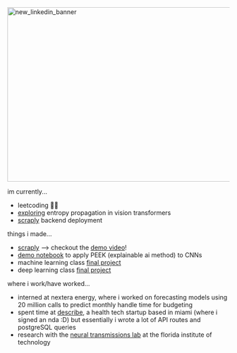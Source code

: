 <img width="1584" height="396" alt="new_linkedin_banner" src="https://github.com/user-attachments/assets/ba97b118-22b0-4ea0-a878-647d115304d2" />



im currently...
- leetcoding 😵‍💫
- [exploring](https://github.com/mehek-niwas/PEEK-Var) entropy propagation in vision transformers
- [scraply](https://github.com/the-AMA-team/scraply) backend deployment

things i made...
- [scraply](https://github.com/the-AMA-team/scraply) --> checkout the [demo video](https://www.youtube.com/watch?v=QsKWQxAiWhE)!
- [demo notebook](https://github.com/mehek-niwas/PEEK/blob/main/MNIST%20Demo.ipynb) to apply PEEK (explainable ai method) to CNNs
- machine learning class [final project](https://github.com/mehek-niwas/machine-learning-2024/blob/main/pca_qda_paper.pdf)
- deep learning class [final project](https://github.com/mehek-niwas/deep-learning-2023/blob/main/rnn_paper.pdf)

where i work/have worked...
- interned at nextera energy, where i worked on forecasting models using 20 million calls to predict monthly handle time for budgeting 
- spent time at [describe](https://www.describemed.com/), a health tech startup based in miami (where i signed an nda :D) but essentially i wrote a lot of API routes and postgreSQL queries
- research with the [neural transmissions lab](https://github.com/NEural-TransmissionS) at the florida institute of technology
